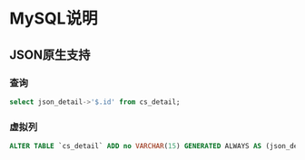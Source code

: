 # MySQL说明

## JSON原生支持
### 查询
``` sql
select json_detail->'$.id' from cs_detail;
```
### 虚拟列
``` sql
ALTER TABLE `cs_detail` ADD no VARCHAR(15) GENERATED ALWAYS AS (json_detail->'$.no') VIRTUAL;
```